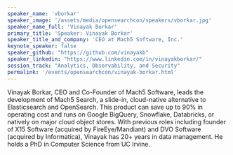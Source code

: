 ```yaml
---
speaker_name: 'vborkar'
speaker_image: '/assets/media/opensearchcon/speakers/vborkar.jpg'
speaker_name_full: 'Vinayak Borkar'
primary_title: 'Speaker: Vinayak Borkar'
speaker_title_and_company: 'CEO at Mach5 Software, Inc.'
keynote_speaker: false
speaker_github: "https://github.com/vinayakb"
speaker_linkedin: "https://www.linkedin.com/in/vinayakborkar/"
session_track: "Analytics, Observability, and Security"
permalink: '/events/opensearchcon/vinayak-borkar.html'
---
```


Vinayak Borkar, CEO and Co-Founder of Mach5 Software, leads the development of Mach5 Search, a slide-in, cloud-native alternative to Elasticsearch and OpenSearch. This product can save up to 90% in operating cost and runs on Google BigQuery, Snowflake, Databricks, or natively on major cloud object stores. With previous roles including founder of X15 Software (acquired by FireEye/Mandiant) and DVO Software (acquired by Informatica), Vinayak has 20+ years in data management. He holds a PhD in Computer Science from UC Irvine.

